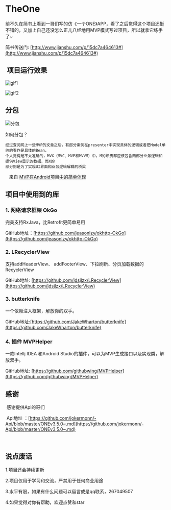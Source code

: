 # TheOne

前不久在简书上看到一哥们写的仿《一个ONE》APP，看了之后觉得这个项目还挺不错的，又加上自己还没怎么正儿八经地用MVP模式写过项目，所以就拿它练手了~

简书传送门:   [http://www.jianshu.com/p/15dc7a464613#](http://www.jianshu.com/p/15dc7a464613#)


##  项目运行效果

![gif1](https://github.com/smashinggit/TheOne/blob/master/gif/gif1.gif)

![gif2](https://github.com/smashinggit/TheOne/blob/master/gif/gif2.gif)

## 分包
![分包](https://github.com/smashinggit/TheOne/blob/master/gif/分包.png)

如何分包？

    经过查阅网上一些MVP的文章之后，有部分案例在presenter中实现具体的逻辑或者把Model单纯的看作是具体的Bean，
    个人觉得是不太准确的，MVX（MVC、MVP和MVVM）中，M的职责都应该包含两部分业务逻辑和提供View显示的数据，而X的
    部分则是为了实现UI界面和业务逻辑解耦的桥梁   
    
    来自 [MVP在Android项目中的简单体现](http://blog.csdn.net/jiujiedexiaoming/article/details/54927617)
    
    
## 项目中使用到的库
 
### 1.  网络请求框架    OkGo
 
   完美支持RxJava，比Retrofit更简单易用
    
   GitHub地址：[https://github.com/jeasonlzy/okhttp-OkGo](https://github.com/jeasonlzy/okhttp-OkGo)
    
    
### 2. LRecyclerView
 
   支持addHeaderView、 addFooterView、下拉刷新、分页加载数据的RecyclerView
   
   GitHub地址: [https://github.com/jdsjlzx/LRecyclerView](https://github.com/jdsjlzx/LRecyclerView)
   
   
### 3. butterknife
 
  一个依赖注入框架，解放你的双手。
  
   GitHub地址:[https://github.com/JakeWharton/butterknife](https://github.com/JakeWharton/butterknife)
   
   
### 4. 插件 MVPHelper
 
   一款Intellj IDEA 和Android Studio的插件，可以为MVP生成接口以及实现类，解放双手。
   
   GitHub地址: [https://github.com/githubwing/MVPHelper](https://github.com/githubwing/MVPHelper)
   
   
## 感谢

  感谢提供Api的哥们
  
  Api地址 ：[https://github.com/jokermonn/-Api/blob/master/ONEv3.5.0~.md](https://github.com/jokermonn/-Api/blob/master/ONEv3.5.0~.md)
  
  
## 说点废话

   1.项目还会持续更新
   
   2.项目仅用于学习和交流，严禁用于任何商业用途
   
   3.水平有限，如果有什么问题可以留言或是qq联系，267049507
   
   4.如果觉得对你有帮助，欢迎点赞和star
   
   
  
  

 
 
 
 
  
  
   
